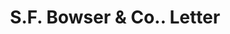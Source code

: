 ---
doi: 10.7916/D8X07K1J
date_other: '1905'
date_other_textual: '1905'
form: correspondence
genre:
- Letters (correspondence)
name:
- S.F. Bowser & Co.
object_in_context_url: https://biggert.cul.columbia.edu/items/view/ave_biggert_00448
subject_hierarchical_geographic:
- Boston, Massachusetts, United States
subject_name:
- S.F. Bowser & Co.
title: S.F. Bowser & Co.. Letter
sort_title: S.F. Bowser & Co.. Letter
call_number: ave_biggert_00448
coordinates:
- 42.35805555555556,-71.06361111111111
pid: ave_biggert_00448
identifiers: ave_biggert_00448
thumbnail: https://derivativo-3.library.columbia.edu/iiif/2/ldpd:344179/full/!256,256/0/native.jpg
permalink: "/biggert/ave_biggert_00448/"
layout: iiif-image-page
---